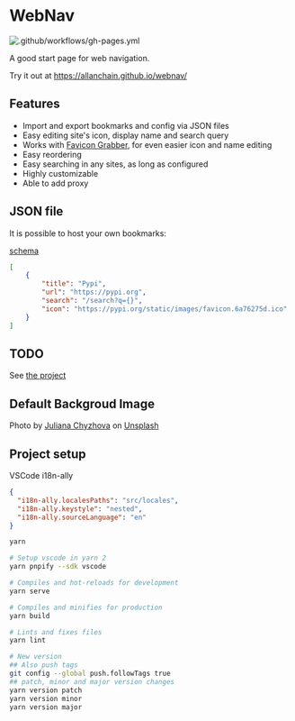 # WebNav
![.github/workflows/gh-pages.yml](https://github.com/AllanChain/webnav/workflows/.github/workflows/gh-pages.yml/badge.svg?branch=master)

A good start page for web navigation.

Try it out at https://allanchain.github.io/webnav/

## Features

- Import and export bookmarks and config via JSON files
- Easy editing site's icon, display name and search query
- Works with [Favicon Grabber](https://favicongrabber.com), for even easier icon and name editing
- Easy reordering
- Easy searching in any sites, as long as configured
- Highly customizable
- Able to add proxy


## JSON file

It is possible to host your own bookmarks:

[schema](src/schemas/bookmark.schema.json)

```json
[
    {
        "title": "Pypi",
        "url": "https://pypi.org",
        "search": "/search?q={}",
        "icon": "https://pypi.org/static/images/favicon.6a76275d.ico"
    }
]
```

## TODO

See [the project](https://github.com/AllanChain/webnav/projects/1?fullscreen=true)

## Default Backgroud Image

Photo by [Juliana Chyzhova](https://unsplash.com/photos/uL4CRLxEuvs) on [Unsplash](https://unsplash.com/)

## Project setup

VSCode i18n-ally

```json
{
  "i18n-ally.localesPaths": "src/locales",
  "i18n-ally.keystyle": "nested",
  "i18n-ally.sourceLanguage": "en"
}
```

```bash
yarn

# Setup vscode in yarn 2
yarn pnpify --sdk vscode

# Compiles and hot-reloads for development
yarn serve

# Compiles and minifies for production
yarn build

# Lints and fixes files
yarn lint

# New version
## Also push tags
git config --global push.followTags true
## patch, minor and major version changes
yarn version patch
yarn version minor
yarn version major
```
